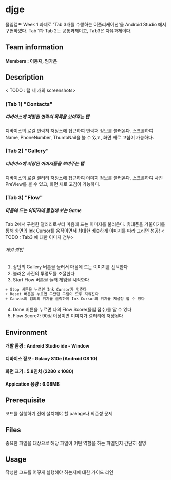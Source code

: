 # djge
몰입캠프 Week 1 과제로 'Tab 3개를 수행하는 어플리케이션'을 Android Studio 에서 구현하였다.
Tab 1과 Tab 2는 공통과제이고, Tab3은 자유과제이다.

## Team information
#### Members : 이동재, 임가은

## Description
< TODO : 탭 세 개의 screenshots>
### (Tab 1) "Contacts"
##### 디바이스에 저장된 연락처 목록을 보여주는 탭
디바이스의 로컬 연락처 저장소에 접근하여 연락처 정보를 불러온다. 스크롤하여 Name, PhoneNumber, ThumbNail을 볼 수 있고, 화면 새로 고침이 가능하다.
### (Tab 2) "Gallery"
##### 디바이스에 저장된 이미지들을 보여주는 탭
디바이스의 로컬 갤러리 저장소에 접근하여 이미지 정보를 불러온다. 스크롤하여 사진 PreView를 볼 수 있고, 화면 새로 고침이 가능하다.
### (Tab 3) "Flow"
##### 마음에 드는 이미지에 몰입해 보는 Game
Tab 2에서 구현한 갤러리로부터 마음에 드는 이미지를 불러온다. 휴대폰을 기울이기를 통해 화면의 Ink Cursor를 움직이면서 최대한 비슷하게 이미지를 따라 그리면 성공! < TODO : Tab3 에 대한 이미지 첨부>
###### 게임 방법
  1. 상단의 Gallery 버튼을 눌러서 마음에 드는 이미지를 선택한다
  2. 불러온 사진의 투명도를 조절한다
  3. Start Flow 버튼을 눌러 게임을 시작한다
   ```c 
   + Stop 버튼을 누르면 Ink Cursor가 멈춘다
   + Reset 버튼을 누르면 그렸던 그림이 모두 지워진다
   + Canvas의 임의의 위치를 클릭하여 Ink Cursor의 위치를 재설정 할 수 있다
   ```
  4. Done 버튼을 누르면 나의 Flow Score(몰입 점수)를 알 수 있다
  5. Flow Score가 90점 이상이면 이미지가 갤러리에 저장된다
 
## Environment
#### 개발 환경 : Android Studio ide - Window
#### 디바이스 정보 : Galaxy S10e (Android OS 10)
#### 화면 크기 : 5.8인치 (2280 x 1080) 
#### Appication 용량 : 6.08MB  
  
## Prerequisite
  코드를 실행하기 전에 설치해야 할 pakage나 의존성 문제
  
## Files
  중요한 파일을 대상으로 해당 파일이 어떤 역할을 하는 파일인지 간단히 설명
  
## Usage
  작성한 코드를 어떻게 실행해야 하는지에 대한 가이드 라인
